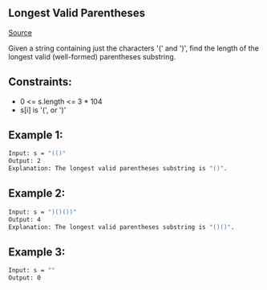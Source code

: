 ## Longest Valid Parentheses
[Source](https://leetcode.com/problems/longest-valid-parentheses/)

Given a string containing just the characters '(' and ')', find the length of the longest valid (well-formed) parentheses substring.

## Constraints:

 - 0 <= s.length <= 3 * 104
 - s[i] is '(', or ')'

## Example 1:
```sh
Input: s = "(()"
Output: 2
Explanation: The longest valid parentheses substring is "()".
```

## Example 2:
```sh
Input: s = ")()())"
Output: 4
Explanation: The longest valid parentheses substring is "()()".
```

## Example 3:
```sh
Input: s = ""
Output: 0
```
